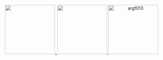 <img width="0" src="https://visitor-badge.glitch.me/badge?page_id=argf013.argf013" />
  
  <p align="middle">
<a href="https://github.com/argf013">
  <img height="160em" src="https://github-readme-stats-eight-theta.vercel.app/api?username=argf013&show_icons=true&theme=dark&include_all_commits=true&count_private=true"/>&nbsp;
  <img height="160em" src="https://github-readme-stats-eight-theta.vercel.app/api/top-langs/?username=argf013&layout=compact&langs_count=8&theme=dark"/>
  <img height="160em" src="https://github-readme-streak-stats.herokuapp.com/?user=argf013&theme=dark" alt="argf013" />
</a>
</p>
